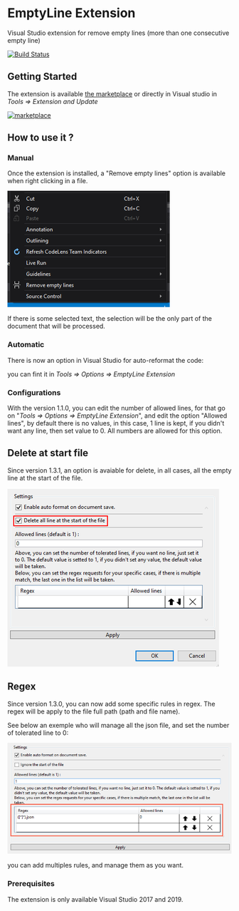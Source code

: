 # EmptyLine Extension

Visual Studio extension for remove empty lines (more than one consecutive empty line)

[![Build Status](https://my-biblipi.visualstudio.com/Plugins/_apis/build/status/EmptyLine%20Extension%20build?branchName=master)](https://my-biblipi.visualstudio.com/Plugins/_build/latest?definitionId=3&branchName=master)

## Getting Started

The extension is available [the marketplace](https://marketplace.visualstudio.com/items?itemName=Mybiblipi.EmptyLineExtention) or directly in Visual studio in *Tools => Extension and Update*

[![marketplace](https://img.shields.io/static/v1?label=Marketplace&message=1.3.1&color=green)](https://marketplace.visualstudio.com/items?itemName=Mybiblipi.EmptyLineExtention)

## How to use it ?

### Manual

Once the extension is installed, a "Remove empty lines" option is available when right clicking in a file.

![Image](/images/readMe_Option_01.png)

If there is some selected text, the selection will be the only part of the document that will be processed.

### Automatic

There is now an option in Visual Studio for auto-reformat the code:

you can fint it in *Tools => Options => EmptyLine Extension*

### Configurations

With the version 1.1.0, you can edit the number of allowed lines, for that go on "*Tools => Options => EmptyLine Extension*", and edit the option "Allowed lines", by default there is no values, in this case, 1 line is kept, if you didn't want any line, then set value to 0. All numbers are allowed for this option.

## Delete at start file

Since version 1.3.1, an option is avaiable for delete, in all cases, all the empty line at the start of the file.

![Image](/images/readMe_Settings_02.png)

## Regex

Since version 1.3.0, you can now add some specific rules in regex. The regex will be apply to the file full path (path and file name).

See below an exemple who will manage all the json file, and set the number of tolerated line to 0:

![Image](/images/readMe_Settings_01.png)

you can add multiples rules, and manage them as you want.

### Prerequisites

The extension is only available Visual Studio 2017 and 2019.
